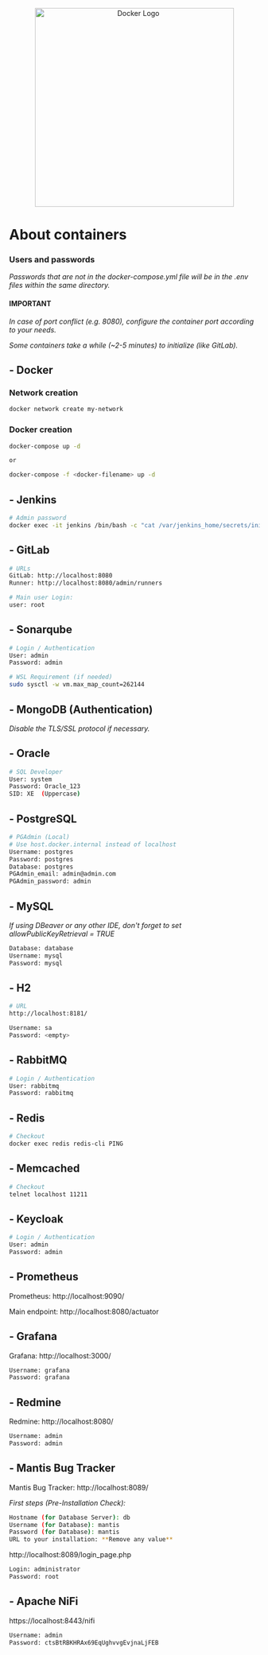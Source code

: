 <p align="center">
  <img src="https://i.imgur.com/z6SRxKv.jpg" width="400" alt="Docker Logo" />
</p>

# About  containers

### Users and passwords

<em>Passwords that are not in the docker-compose.yml file will be in the .env files within the same directory.</em>

#### IMPORTANT
<em>In case of port conflict (e.g. 8080), configure the container port according to your needs.</em>

<em>Some containers take a while (~2-5 minutes) to initialize (like GitLab).</em>

## - Docker

### Network creation

```bash
docker network create my-network
```

### Docker creation

```bash
docker-compose up -d

or

docker-compose -f <docker-filename> up -d
```

## - Jenkins

```bash
# Admin password
docker exec -it jenkins /bin/bash -c "cat /var/jenkins_home/secrets/initialAdminPassword"
```

## - GitLab

```bash
# URLs
GitLab: http://localhost:8080
Runner: http://localhost:8080/admin/runners

# Main user Login:
user: root
```

## - Sonarqube

```bash
# Login / Authentication
User: admin
Password: admin

# WSL Requirement (if needed)
sudo sysctl -w vm.max_map_count=262144
```

## - MongoDB (Authentication)

<em>Disable the TLS/SSL protocol if necessary.</em>


## - Oracle

```bash
# SQL Developer
User: system
Password: Oracle_123
SID: XE  (Uppercase)
```

## - PostgreSQL

```bash
# PGAdmin (Local)
# Use host.docker.internal instead of localhost
Username: postgres
Password: postgres
Database: postgres
PGAdmin_email: admin@admin.com
PGAdmin_password: admin
```

## - MySQL

<em>If using DBeaver or any other IDE, don't forget to set allowPublicKeyRetrieval = TRUE </em>

```bash
Database: database
Username: mysql
Password: mysql
```

## - H2

```bash
# URL
http://localhost:8181/

Username: sa
Password: <empty>
```

## - RabbitMQ

```bash
# Login / Authentication
User: rabbitmq
Password: rabbitmq
```

## - Redis

```bash
# Checkout
docker exec redis redis-cli PING
```

## - Memcached

```bash
# Checkout
telnet localhost 11211
```

## - Keycloak

```bash
# Login / Authentication
User: admin
Password: admin
```

## - Prometheus


Prometheus: http://localhost:9090/

Main endpoint: http://localhost:8080/actuator

## - Grafana

Grafana: http://localhost:3000/

```bash
Username: grafana
Password: grafana
```

## - Redmine

Redmine: http://localhost:8080/

```bash
Username: admin
Password: admin
```

## - Mantis Bug Tracker

Mantis Bug Tracker: http://localhost:8089/

<em>First steps (Pre-Installation Check):</em>

```bash
Hostname (for Database Server): db
Username (for Database): mantis
Password (for Database): mantis
URL to your installation: **Remove any value**
```

http://localhost:8089/login_page.php

```bash
Login: administrator
Password: root
```

## - Apache NiFi

https://localhost:8443/nifi

```bash
Username: admin
Password: ctsBtRBKHRAx69EqUghvvgEvjnaLjFEB
```
